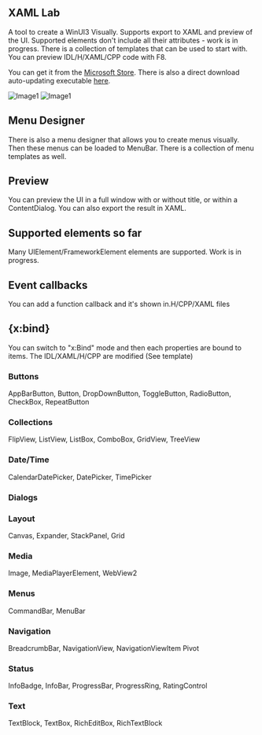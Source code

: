 ## XAML Lab
A tool to create a WinUI3 Visually. Supports export to XAML and preview of the UI.
Supported elements don't include all their attributes - work is in progress.
There is a collection of templates that can be used to start with.
You can preview IDL/H/XAML/CPP code with F8.

You can get it from the [Microsoft Store](https://apps.microsoft.com/detail/9NHXB98Z5GDH?hl=en-us&gl=GR&ocid=pdpshare). There is also a direct download auto-updating executable [here](https://www.turbo-play.com/update2/tu.php?p=f3cf159b-de75-4427-8fe0-81a7ae61d3fa&f=88887777-A932-7654-A2E5-DECB481E355D).

![Image1](1.jpg?raw=true)
![Image1](2.jpg?raw=true)



## Menu Designer
There is also a menu designer that allows you to create menus visually. Then these menus can be loaded to MenuBar. There is a collection of menu templates as well.

## Preview
You can preview the UI in a full window with or without title, or within a ContentDialog. You can also export the result in XAML.

## Supported elements so far
Many UIElement/FrameworkElement elements are supported. Work is in progress.

## Event callbacks
You can add a function callback and it's shown in.H/CPP/XAML files

## {x:bind}
You can switch to "x:Bind" mode and then each properties are bound to items. The IDL/XAML/H/CPP are modified (See template)

### Buttons
AppBarButton, Button, DropDownButton, ToggleButton, RadioButton, CheckBox, RepeatButton

### Collections
FlipView, ListView, ListBox, ComboBox, GridView, TreeView 

### Date/Time
CalendarDatePicker, DatePicker, TimePicker

### Dialogs

### Layout
Canvas, Expander, StackPanel, Grid

### Media
Image, MediaPlayerElement, WebView2

### Menus
CommandBar, MenuBar

### Navigation
BreadcrumbBar, NavigationView, NavigationViewItem Pivot

### Status
InfoBadge, InfoBar, ProgressBar, ProgressRing, RatingControl

### Text
TextBlock, TextBox, RichEditBox, RichTextBlock




